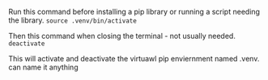
Run this command before installing a pip library or running a script needing the library.
    `source .venv/bin/activate`

Then this command when closing the terminal - not usually needed.
    `deactivate`

This will activate and deactivate the virtuawl pip enviernment named .venv.
    can name it anything
